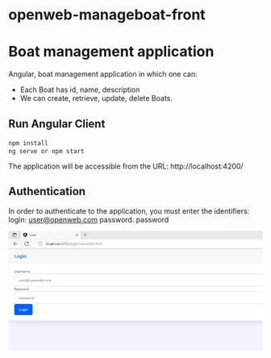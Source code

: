 # openweb-manageboat-front
# Boat management application

Angular, boat management application in which one can:
- Each Boat has id, name, description
- We can create, retrieve, update, delete Boats.


## Run Angular Client
```
npm install
ng serve or npm start

```
The application will be accessible from the URL: http://localhost:4200/

## Authentication

In order to authenticate to the application, you must enter the identifiers:
login: user@openweb.com
password: password

![Login screen](https://github.com/salahOuar/openweb-manageboat-api/blob/main/src/main/resources/static/login.png)
